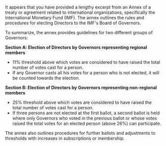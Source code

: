 It appears that you have provided a lengthy excerpt from an Annex of a treaty or agreement related to international organizations, specifically the International Monetary Fund (IMF). The annex outlines the rules and procedures for electing Directors to the IMF's Board of Governors.

To summarize, the annex provides guidelines for two different groups of Governors:

**Section A: Election of Directors by Governors representing regional members**

* 11% threshold above which votes are considered to have raised the total number of votes cast for a person.
* If any Governor casts all his votes for a person who is not elected, it will be counted towards the election.

**Section B: Election of Directors by Governors representing non-regional members**

* 25% threshold above which votes are considered to have raised the total number of votes cast for a person.
* If three persons are not elected at the first ballot, a second ballot is held where only Governors who voted in the previous ballot or whose votes raised the total votes for an elected person (above 26%) can participate.

The annex also outlines procedures for further ballots and adjustments to thresholds with increases in subscriptions or membership.